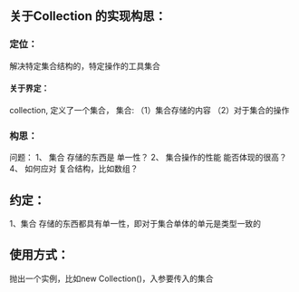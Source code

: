 
## 关于Collection 的实现构思：

### 定位：
  解决特定集合结构的，特定操作的工具集合

#### 关于界定：
  collection, 定义了一个集合，
    集合: （1）集合存储的内容 （2）对于集合的操作

### 构思：
问题：
1、 集合 存储的东西是 单一性？
2、 集合操作的性能 能否体现的很高？
4、 如何应对 复合结构，比如数组？

## 约定：
  1、集合 存储的东西都具有单一性，即对于集合单体的单元是类型一致的

## 使用方式：

抛出一个实例，比如new Collection()，入参要传入的集合



